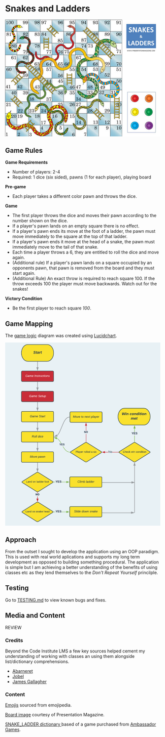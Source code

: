 # **Snakes and Ladders**
![Image of game board](docs/readme/game-image.png "Image of game board") 


## Game Rules
**Game Requirements**

- Number of players: 2-4
- Required: 1 dice (six sided), pawns (1 for each player), playing board

**Pre-game**
- Each player takes a different color pawn and throws the dice.

**Game**
- The first player throws the dice and moves their pawn according to the number shown on the dice.
- If a player's pawn lands on an empty square there is no effect.
- If a player's pawn ends its move at the foot of a ladder, the pawn must move immediately to the square at the top of that ladder.
- If a player's pawn ends it move at the head of a snake, the pawn must immediately move to the tail of that snake.
- Each time a player throws a 6, they are entitled to roll the dice and move again.
- (Additional rule) If a player's pawn lands on a square occupied by an opponents pawn, that pawn is removed from the board and they must start again. 
- (Additional Rule) An exact throw is required to reach square 100.  If the throw exceeds 100 the player must move backwards. Watch out for the snakes!

**Victory Condition**
- Be the first player to reach square *100*. 

## Game Mapping
The [game logic](docs/wireframes) diagram was created using [Lucidchart](https://www.lucidchart.com/pages/).

![Mockup](docs/wireframes/flowchart.png "Game logic flowchart") 

## Approach
From the outset I sought to develop the application using an OOP paradigm.  This is used with real world aplications and supports my long term development as opposed to building something procedural.
The application is simple but I am achieving a better understanding of the benefits of using classes etc as they lend themselves to the *Don't Repeat Yourself* princilple.

## Testing
Go to [TESTING.md](TESTING.md) to view known bugs and fixes.

## Media and Content
REVIEW
### Credits
Beyond the Code Institute LMS a few key sources helped cement my understanding of working with classes an using them alongside list/dictionary comprehensions.

- [Abarneret](https://stackoverflow.com/a/17662224)
- [Jobel](https://stackoverflow.com/a/41720350)
- [James Gallagher](https://careerkarma.com/blog/python-convert-list-to-dictionary/)

### Content
[Emojis](https://emojipedia.org/) sourced from emojipedia.

[Board image](https://www.presentationmagazine.com/snakes-and-ladders-board-game-8031.htm "Board image") courtesy of Presentation Magazine.

[SNAKE_LADDER dictionary ](docs/readme/own-gameboard.png "Own Gameboard") based of a game purchased from [Ambassador Games](http://www.ambassadorgames.com/craftsman-deluxe-game-house.htm).
